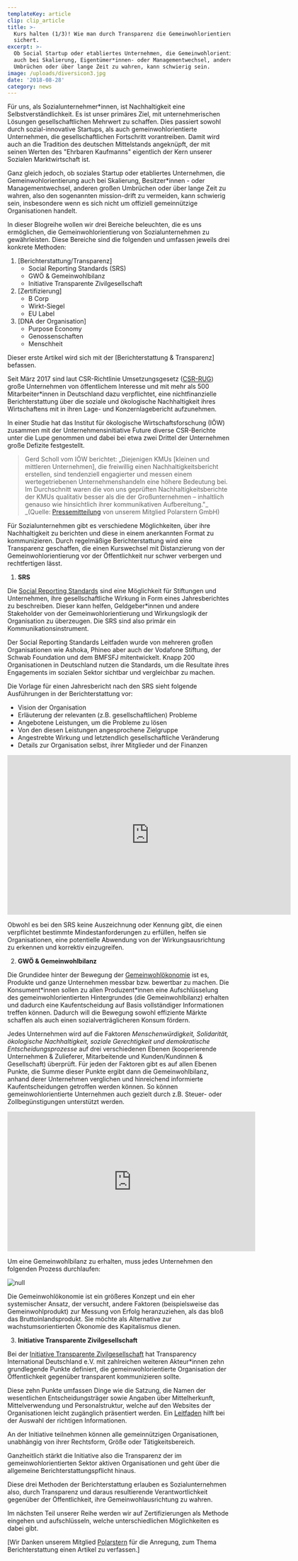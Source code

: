 ```yaml
---
templateKey: article
clip: clip_article
title: >-
  Kurs halten (1/3)! Wie man durch Transparenz die Gemeinwohlorientierung
  sichert.
excerpt: >-
  Ob Social Startup oder etabliertes Unternehmen, die Gemeinwohlorientierung
  auch bei Skalierung, Eigentümer*innen- oder Managementwechsel, anderen großen
  Umbrüchen oder über lange Zeit zu wahren, kann schwierig sein.
image: /uploads/diversicon3.jpg
date: '2018-08-28'
category: news
---
```

Für uns, als Sozialunternehmer*innen, ist Nachhaltigkeit eine Selbstverständlichkeit. Es ist unser primäres Ziel, mit unternehmerischen Lösungen gesellschaftlichen Mehrwert zu schaffen. Dies passiert sowohl durch sozial-innovative Startups, als auch gemeinwohlorientierte Unternehmen, die gesellschaftlichen Fortschritt vorantreiben. Damit wird auch an die Tradition des deutschen Mittelstands angeknüpft, der mit seinen Werten des "Ehrbaren Kaufmanns" eigentlich der Kern unserer Sozialen Marktwirtschaft ist. 

Ganz gleich jedoch, ob soziales Startup oder etabliertes Unternehmen, die Gemeinwohlorientierung auch bei Skalierung, Besitzer*innen - oder Managementwechsel, anderen großen Umbrüchen oder über lange Zeit zu wahren, also den sogenannten mission-drift zu vermeiden, kann schwierig sein, insbesondere wenn es sich nicht um offiziell gemeinnützige Organisationen handelt. 

In dieser Blogreihe wollen wir drei Bereiche beleuchten, die es uns ermöglichen, die Gemeinwohlorientierung von Sozialunternehmen zu gewährleisten. Diese Bereiche sind die folgenden und umfassen jeweils drei konkrete Methoden:

1. \[Berichterstattung/Transparenz]
   * Social Reporting Standards (SRS)
   * GWÖ & Gemeinwohlbilanz
   * Initiative Transparente Zivilgesellschaft
2. \[Zertifizierung]
   * B Corp
   * Wirkt-Siegel
   * EU Label
3. \[DNA der Organisation]
   * Purpose Economy
   * Genossenschaften
   * Menschheit

Dieser erste Artikel wird sich mit der \[Berichterstattung & Transparenz] befassen.

Seit März 2017 sind laut CSR-Richtlinie Umsetzungsgesetz ([CSR-RUG](https://www.bmjv.de/SharedDocs/Gesetzgebungsverfahren/Dokumente/RegE_CSR-Richtlinie.pdf;jsessionid=C3A0A18473BB88D7C96AF783B4D1820D.1_cid289?__blob=publicationFile&v=1)) große Unternehmen von öffentlichem Interesse und mit mehr als 500 Mitarbeiter*innen in Deutschland dazu verpflichtet, eine nichtfinanzielle Berichterstattung über die soziale und ökologische Nachhaltigkeit ihres Wirtschaftens mit in ihren Lage- und Konzernlagebericht aufzunehmen.

In einer Studie hat das Institut für ökologische Wirtschaftsforschung (IÖW) zusammen mit der Unternehmensinitiative Future diverse CSR-Berichte unter die Lupe genommen und dabei bei etwa zwei Drittel der Unternehmen große Defizite festgestellt.

> Gerd Scholl vom IÖW berichtet: „Diejenigen KMUs \[kleinen und mittleren Unternehmen], die freiwillig einen Nachhaltigkeitsbericht erstellen, sind tendenziell engagierter und messen einem wertegetriebenen Unternehmenshandeln eine höhere Bedeutung bei. Im Durchschnitt waren die von uns geprüften Nachhaltigkeitsberichte der KMUs qualitativ besser als die der Großunternehmen – inhaltlich genauso wie hinsichtlich ihrer kommunikativen Aufbereitung."\_ \_(Quelle: [Pressemitteilung](https://www.polarstern-energie.de/presse/mitteilung/nachhaltigkeitsbericht-energieversorger/) von unserem Mitglied Polarstern GmbH)

Für Sozialunternehmen gibt es verschiedene Möglichkeiten, über ihre Nachhaltigkeit zu berichten und diese in einem anerkannten Format zu kommunizieren. Durch regelmäßige Berichterstattung wird eine Transparenz geschaffen, die einen Kurswechsel mit Distanzierung von der Gemeinwohlorientierung vor der Öffentlichkeit nur schwer verbergen und rechtfertigen lässt.

1. **SRS**

Die [Social Reporting Standards](http://www.social-reporting-standard.de/) sind eine Möglichkeit für Stiftungen und Unternehmen, ihre gesellschaftliche Wirkung in Form eines Jahresberichtes zu beschreiben. Dieser kann helfen, Geldgeber*innen und andere Stakeholder von der Gemeinwohlorientierung und Wirkungslogik der Organisation zu überzeugen. Die SRS sind also primär ein Kommunikationsinstrument.

Der Social Reporting Standards Leitfaden wurde von mehreren großen Organisationen wie Ashoka, Phineo aber auch der Vodafone Stiftung, der Schwab Foundation und dem BMFSFJ mitentwickelt. Knapp 200 Organisationen in Deutschland nutzen die Standards, um die Resultate ihres Engagements im sozialen Sektor sichtbar und vergleichbar zu machen.

Die Vorlage für einen Jahresbericht nach den SRS sieht folgende Ausführungen in der Berichterstattung vor:

* Vision der Organisation
* Erläuterung der relevanten (z.B. gesellschaftlichen) Probleme 
* Angebotene Leistungen, um die Probleme zu lösen
* Von den diesen Leistungen angesprochene Zielgruppe 
* Angestrebte Wirkung und letztendlich gesellschaftliche Veränderung 
* Details zur Organisation selbst, ihrer Mitglieder und der Finanzen

<iframe src="https://player.vimeo.com/video/182825368" width="640" height="360" frameborder="0" webkitallowfullscreen mozallowfullscreen allowfullscreen></iframe>

Obwohl es bei den SRS keine Auszeichnung oder Kennung gibt, die einen verpflichtet bestimmte Mindestanforderungen zu erfüllen, helfen sie Organisationen, eine potentielle Abwendung von der Wirkungsausrichtung zu erkennen und korrektiv einzugreifen.

2. **GWÖ & Gemeinwohlbilanz**

Die Grundidee hinter der Bewegung der [Gemeinwohlökonomie](https://www.ecogood.org/de/) ist es, Produkte und ganze Unternehmen messbar bzw. bewertbar zu machen. Die Konsument\*innen sollen zu allen Produzent\*innen eine Aufschlüsselung des gemeinwohlorientierten Hintergrundes (die Gemeinwohlbilanz) erhalten und dadurch eine Kaufentscheidung auf Basis vollständiger Informationen treffen können.
Dadurch will die Bewegung sowohl effiziente Märkte schaffen als auch einen sozialverträglicheren Konsum fördern.

Jedes Unternehmen wird auf die Faktoren _Menschenwürdigkeit, Solidarität, ökologische Nachhaltigkeit, soziale Gerechtigkeit und demokratische Entscheidungsprozesse_ auf drei verschiedenen Ebenen (kooperierende Unternehmen & Zulieferer, Mitarbeitende und Kunden/Kundinnen & Gesellschaft) überprüft.
Für jeden der Faktoren gibt es auf allen Ebenen Punkte, die Summe dieser Punkte ergibt dann die Gemeinwohlbilanz, anhand derer Unternehmen verglichen und hinreichend informierte Kaufentscheidungen getroffen werden können.
So können gemeinwohlorientierte Unternehmen auch gezielt durch z.B. Steuer- oder Zollbegünstigungen unterstützt werden.

<iframe width="560" height="315" src="https://www.youtube.com/embed/cVFvyd7SmxU?rel=0" frameborder="0" allow="autoplay; encrypted-media" allowfullscreen></iframe>

Um eine Gemeinwohlbilanz zu erhalten, muss jedes Unternehmen den folgenden Prozess durchlaufen:

![null](/uploads/screen-shot-2018-08-28-at-10.33.42.png)

Die Gemeinwohlökonomie ist ein größeres Konzept und ein eher systemischer Ansatz, der versucht, andere Faktoren (beispielsweise das Gemeinwohlprodukt) zur Messung von Erfolg heranzuziehen, als das bloß das Bruttoinlandsprodukt. Sie möchte als Alternative zur wachstumsorientierten Ökonomie des Kapitalismus dienen.

3. **Initiative Transparente Zivilgesellschaft**

Bei der [Initiative Transparente Zivilgesellschaft](https://www.transparency.de/mitmachen/initiative-transparente-zivilgesellschaft/?L=0) hat Transparency International Deutschland e.V. mit zahlreichen weiteren Akteur*innen zehn grundlegende Punkte definiert, die gemeinwohlorientierte Organisation der Öffentlichkeit gegenüber transparent kommunizieren sollte.

Diese zehn Punkte umfassen Dinge wie die Satzung, die Namen der wesentlichen Entscheidungsträger sowie Angaben über Mittelherkunft, Mittelverwendung und Personalstruktur, welche auf den Websites der Organisationen leicht zugänglich präsentiert werden. Ein [Leitfaden](https://www.transparency.de/fileadmin/Redaktion/Mitmachen/ITZ/ITZ_Leitfaden_v1.4.pdf) hilft bei der Auswahl der richtigen Informationen.

An der Initiative teilnehmen können alle gemeinnützigen Organisationen, unabhängig von ihrer Rechtsform, Größe oder Tätigkeitsbereich.

Ganzheitlich stärkt die Initiative also die Transparenz der im gemeinwohlorientierten Sektor aktiven Organisationen und geht über die allgemeine Berichterstattungspflicht hinaus.

Diese drei Methoden der Berichterstattung erlauben es Sozialunternehmen also, durch Transparenz und daraus resultierende Verantwortlichkeit gegenüber der Öffentlichkeit, ihre Gemeinwohlausrichtung zu wahren.

Im nächsten Teil unserer Reihe werden wir auf Zertifizierungen als Methode eingehen und aufschlüsseln, welche unterschiedlichen Möglichkeiten es dabei gibt.

[Wir Danken unserem Mitglied [Polarstern](https://www.polarstern-energie.de/) für die Anregung, zum Thema Berichterstattung einen Artikel zu verfassen.]
